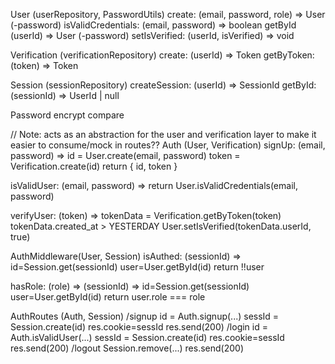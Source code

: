 User (userRepository, PasswordUtils)
  create: (email, password, role) => User (-password)
  isValidCredentials: (email, password) => boolean
  getById (userId) => User (-password)
  setIsVerified: (userId, isVerified) => void


Verification (verificationRepository)
  create: (userId) => Token
  getByToken: (token) => Token


Session (sessionRepository)
  createSession: (userId) => SessionId
  getById: (sessionId) => UserId | null

Password
  encrypt
  compare

// Note: acts as an abstraction for the user and verification layer to make it easier to consume/mock in routes??
Auth (User, Verification)
  signUp: (email, password) =>
    id = User.create(email, password)
    token = Verification.create(id)
    return { id, token }

  isValidUser: (email, password) =>
    return User.isValidCredentials(email, password)

  verifyUser: (token) =>
    tokenData = Verification.getByToken(token)
    tokenData.created_at > YESTERDAY
      User.setIsVerified(tokenData.userId, true)


AuthMiddleware(User, Session)
  isAuthed: (sessionId) =>
    id=Session.get(sessionId)
    user=User.getById(id)
    return !!user

  hasRole: (role) => (sessionId) =>
    id=Session.get(sessionId)
    user=User.getById(id)
    return user.role === role


AuthRoutes (Auth, Session)
  /signup
    id = Auth.signup(...)
    sessId = Session.create(id)
    res.cookie=sessId
    res.send(200)
  /login
    id = Auth.isValidUser(...)
    sessId = Session.create(id)
    res.cookie=sessId
    res.send(200)
  /logout
    Session.remove(...)
    res.send(200)